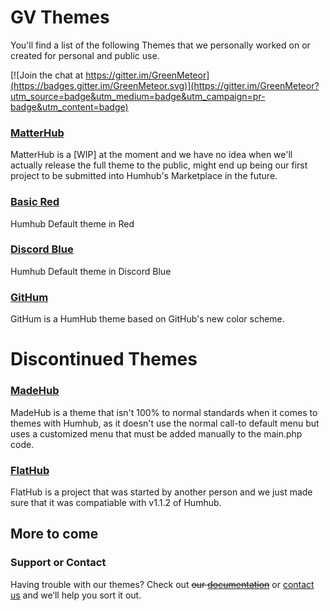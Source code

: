 # GV Themes
You'll find a list of the following Themes that we personally worked on or created for personal and public use.

[![Join the chat at https://gitter.im/GreenMeteor](https://badges.gitter.im/GreenMeteor.svg)](https://gitter.im/GreenMeteor?utm_source=badge&utm_medium=badge&utm_campaign=pr-badge&utm_content=badge)

### [MatterHub](https://github.com/GreenMeteor/humhub-themes-MatterHub)
MatterHub is a [WIP] at the moment and we have no idea when we'll actually release the full theme to the public, might end up being our first project to be submitted into Humhub's Marketplace in the future.

### [Basic Red](https://github.com/GreenMeteor/basicred-humhub-theme)
Humhub Default theme in Red

### [Discord Blue](https://github.com/GreenMeteor/humhub-discordblue-theme)
Humhub Default theme in Discord Blue

### [GitHum](https://github.com/GreenMeteor/humhub-githum-theme)
GitHum is a HumHub theme based on GitHub's new color scheme.

# Discontinued Themes

### [MadeHub](https://github.com/GreenMeteor/humhub-themes-MadeHub)
MadeHub is a theme that isn't 100% to normal standards when it comes to themes with Humhub, as it doesn't use the normal call-to default menu but uses a customized menu that must be added manually to the main.php code.

### [FlatHub](https://github.com/GreenMeteor/humhub-themes-flathub)
FlatHub is a project that was started by another person and we just made sure that it was compatiable with v1.1.2 of Humhub.

## __More to come__

### Support or Contact
Having trouble with our themes? Check out ~~our [documentation]()~~ or [contact us](mailto:tsuharusarah@gmail.com) and we’ll help you sort it out.
